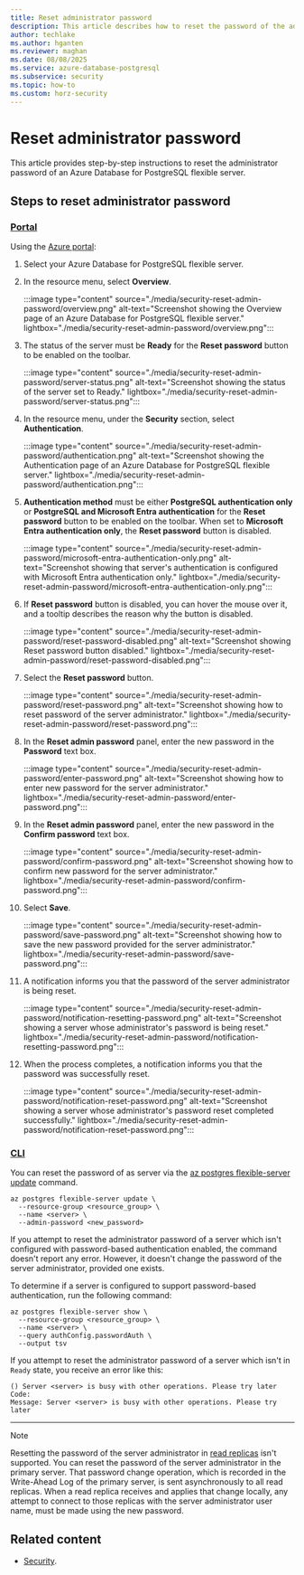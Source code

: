 ```yaml
---
title: Reset administrator password
description: This article describes how to reset the password of the administrator of an Azure Database for PostgreSQL flexible server.
author: techlake
ms.author: hganten
ms.reviewer: maghan
ms.date: 08/08/2025
ms.service: azure-database-postgresql
ms.subservice: security
ms.topic: how-to
ms.custom: horz-security
---
```


# Reset administrator password

This article provides step-by-step instructions to reset the administrator password of an Azure Database for PostgreSQL flexible server.

## Steps to reset administrator password

### [Portal](#tab/portal-reset-admin-password)

Using the [Azure portal](https://portal.azure.com/):

1. Select your Azure Database for PostgreSQL flexible server.

2. In the resource menu, select **Overview**.

    :::image type="content" source="./media/security-reset-admin-password/overview.png" alt-text="Screenshot showing the Overview page of an Azure Database for PostgreSQL flexible server." lightbox="./media/security-reset-admin-password/overview.png":::

3. The status of the server must be **Ready** for the **Reset password** button to be enabled on the toolbar.

    :::image type="content" source="./media/security-reset-admin-password/server-status.png" alt-text="Screenshot showing the status of the server set to Ready." lightbox="./media/security-reset-admin-password/server-status.png":::

4. In the resource menu, under the **Security** section, select **Authentication**.

    :::image type="content" source="./media/security-reset-admin-password/authentication.png" alt-text="Screenshot showing the Authentication page of an Azure Database for PostgreSQL flexible server." lightbox="./media/security-reset-admin-password/authentication.png":::

5. **Authentication method** must be either **PostgreSQL authentication only** or **PostgreSQL and Microsoft Entra authentication** for the **Reset password** button to be enabled on the toolbar. When set to **Microsoft Entra authentication only**, the **Reset password** button is disabled.

    :::image type="content" source="./media/security-reset-admin-password/microsoft-entra-authentication-only.png" alt-text="Screenshot showing that server's authentication is configured with Microsoft Entra authentication only." lightbox="./media/security-reset-admin-password/microsoft-entra-authentication-only.png":::

6. If **Reset password** button is disabled, you can hover the mouse over it, and a tooltip describes the reason why the button is disabled.

    :::image type="content" source="./media/security-reset-admin-password/reset-password-disabled.png" alt-text="Screenshot showing Reset password button disabled." lightbox="./media/security-reset-admin-password/reset-password-disabled.png":::

7. Select the **Reset password** button.

    :::image type="content" source="./media/security-reset-admin-password/reset-password.png" alt-text="Screenshot showing how to reset password of the server administrator." lightbox="./media/security-reset-admin-password/reset-password.png":::

8. In the **Reset admin password** panel, enter the new password in the **Password** text box.

    :::image type="content" source="./media/security-reset-admin-password/enter-password.png" alt-text="Screenshot showing how to enter new password for the server administrator." lightbox="./media/security-reset-admin-password/enter-password.png":::

9. In the **Reset admin password** panel, enter the new password in the **Confirm password** text box.

    :::image type="content" source="./media/security-reset-admin-password/confirm-password.png" alt-text="Screenshot showing how to confirm new password for the server administrator." lightbox="./media/security-reset-admin-password/confirm-password.png":::

10. Select **Save**.

    :::image type="content" source="./media/security-reset-admin-password/save-password.png" alt-text="Screenshot showing how to save the new password provided for the server administrator." lightbox="./media/security-reset-admin-password/save-password.png":::

11. A notification informs you that the password of the server administrator is being reset.

    :::image type="content" source="./media/security-reset-admin-password/notification-resetting-password.png" alt-text="Screenshot showing a server whose administrator's password is being reset." lightbox="./media/security-reset-admin-password/notification-resetting-password.png":::

12. When the process completes, a notification informs you that the password was successfully reset.

    :::image type="content" source="./media/security-reset-admin-password/notification-reset-password.png" alt-text="Screenshot showing a server whose administrator's password reset completed successfully." lightbox="./media/security-reset-admin-password/notification-reset-password.png":::

### [CLI](#tab/cli-reset-admin-password)

You can reset the password of as server via the [az postgres flexible-server update](/cli/azure/postgres/flexible-server#az-postgres-flexible-server-update) command.

```azurecli-interactive
az postgres flexible-server update \
  --resource-group <resource_group> \
  --name <server> \
  --admin-password <new_password>
```

If you attempt to reset the administrator password of a server which isn't configured with password-based authentication enabled, the command doesn't report any error. However, it doesn't change the password of the server administrator, provided one exists.

To determine if a server is configured to support password-based authentication, run the following command:

```azurecli-interactive
az postgres flexible-server show \
  --resource-group <resource_group> \
  --name <server> \
  --query authConfig.passwordAuth \
  --output tsv
```

If you attempt to reset the administrator password of a server which isn't in `Ready` state, you receive an error like this:

```output
() Server <server> is busy with other operations. Please try later
Code: 
Message: Server <server> is busy with other operations. Please try later
```

---

> [!NOTE]
> Resetting the password of the server administrator in [read replicas](concepts-read-replicas.md) isn't supported. You can reset the password of the server administrator in the primary server. That password change operation, which is recorded in the Write-Ahead Log of the primary server, is sent asynchronously to all read replicas. When a read replica receives and applies that change locally, any attempt to connect to those replicas with the server administrator user name, must be made using the new password.

## Related content

- [Security](concepts-security.md).
